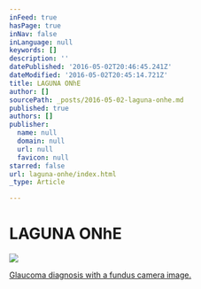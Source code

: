 ```yaml
---
inFeed: true
hasPage: true
inNav: false
inLanguage: null
keywords: []
description: ''
datePublished: '2016-05-02T20:46:45.241Z'
dateModified: '2016-05-02T20:45:14.721Z'
title: LAGUNA ONhE
author: []
sourcePath: _posts/2016-05-02-laguna-onhe.md
published: true
authors: []
publisher:
  name: null
  domain: null
  url: null
  favicon: null
starred: false
url: laguna-onhe/index.html
_type: Article

---
```

# LAGUNA ONhE
![](https://the-grid-user-content.s3-us-west-2.amazonaws.com/c0532ac6-8f3f-4c31-b023-1a853b16d6ac.png)

[Glaucoma diagnosis with a fundus camera image.][0]

[0]: http://worldwide.espacenet.com/publicationDetails/biblio?CC=WO&NR=2013076336A4&KC=A4&FT=D